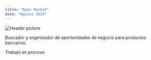 ```yaml
---
title: "Open Market"
date: "Agosto 2019"
---
```

![Header picture](./openM_Header.png)

Buscador y organizador de oportunidades de negocio para productos bancarios.

*Trabajo en proceso*
